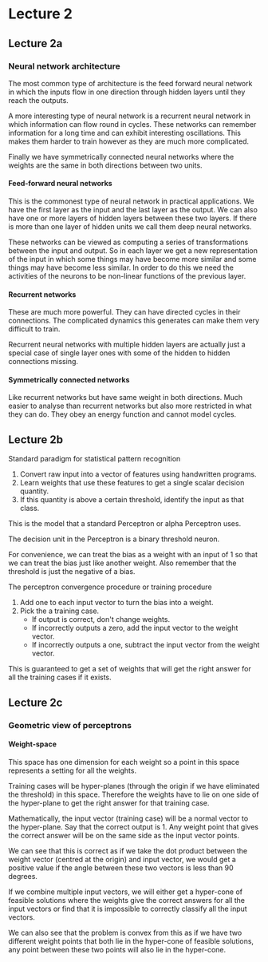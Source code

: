 # Lecture 2
## Lecture 2a
### Neural network architecture
The most common type of architecture is the feed forward neural network in which the inputs flow in one direction through hidden layers until they reach the outputs.

A more interesting type of neural network is a recurrent neural network in which information can flow round in cycles. These networks can remember information for a long time and can exhibit interesting oscillations. This makes them harder to train however as they are much more complicated.

Finally we have symmetrically connected neural networks where the weights are the same in both directions between two units.

#### Feed-forward neural networks
This is the commonest type of neural network in practical applications. We have the first layer as the input and the last layer as the output. We can also have one or more layers of hidden layers between these two layers. If there is more than one layer of hidden units we call them deep neural networks.

These networks can be viewed as computing a series of transformations between the input and output. So in each layer we get a new representation of the input in which some things may have become more similar and some things may have become less similar. In order to do this we need the activities of the neurons to be non-linear functions of the previous layer.


#### Recurrent networks
These are much more powerful. They can have directed cycles in their connections. The complicated dynamics this generates can make them very difficult to train. 

Recurrent neural networks with multiple hidden layers are actually just a special case of single layer ones with some of the hidden to hidden connections missing.


#### Symmetrically connected networks
Like recurrent networks but have same weight in both directions. Much easier to analyse than recurrent networks but also more restricted in what they can do. They obey an energy function and cannot model cycles.




## Lecture 2b
Standard paradigm for statistical pattern recognition

1. Convert raw input into a vector of features using handwritten programs.
1. Learn weights that use these features to get a single scalar decision quantity.
1. If this quantity is above a certain threshold, identify the input as that class.

This is the model that a standard Perceptron or alpha Perceptron uses.

The decision unit in the Perceptron is a binary threshold neuron.

For convenience, we can treat the bias as a weight with an input of 1 so that we can treat the bias just like another weight. Also remember that the threshold is just the negative of a bias.

The perceptron convergence procedure or training procedure

1. Add one to each input vector to turn the bias into a weight.
1. Pick the a training case.
    * If output is correct, don't change weights.
    * If incorrectly outputs a zero, add the input vector to the weight vector.
    * If incorrectly outputs a one, subtract the input vector from the weight vector.

This is guaranteed to get a set of weights that will get the right answer for all the training cases if it exists.



## Lecture 2c
### Geometric view of perceptrons
#### Weight-space
This space has one dimension for each weight so a point in this space represents a setting for all the weights. 

Training cases will be hyper-planes (through the origin if we have eliminated the threshold) in this space. Therefore the weights have to lie on one side of the hyper-plane to get the right answer for that training case.

Mathematically, the input vector (training case) will be a normal vector to the hyper-plane. Say that the correct output is 1. Any weight point that gives the correct answer will be on the same side as the input vector points. 

We can see that this is correct as if we take the dot product between the weight vector (centred at the origin) and input vector, we would get a positive value if the angle between these two vectors is less than 90 degrees. 

If we combine multiple input vectors, we will either get a hyper-cone of feasible solutions where the weights give the correct answers for all the input vectors or find that it is impossible to correctly classify all the input vectors.

We can also see that the problem is convex from this as if we have two different weight points that both lie in the hyper-cone of feasible solutions, any point between these two points will also lie in the hyper-cone. 